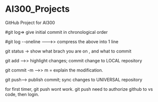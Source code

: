# AI300_Projects
GitHub Project for AI300


#git log=> give initial commit in chronological order

#git log --oneline --->> compress the above into 1 line


git status -> show what brach you are on , and what to commit


git add -->> highlight changes; commit change to LOCAL repository

git commit -m -->> m = explain the modification.


git push--> publish commit; sync changes to UNIVERSAL repository

for first timer, git push wont work.
git push need to authorize github to vs code, then login.